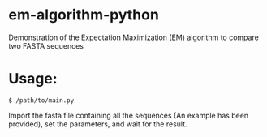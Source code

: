 # em-algorithm-python
Demonstration of the Expectation Maximization (EM) algorithm to compare two FASTA sequences

Usage:
===
```
$ /path/to/main.py
```
Import the fasta file containing all the sequences (An example has been provided), set the parameters, and wait for the result.
